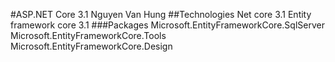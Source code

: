 #ASP.NET Core 3.1 Nguyen Van Hung
##Technologies
	Net core 3.1
	Entity framework core 3.1
###Packages
	Microsoft.EntityFrameworkCore.SqlServer
	Microsoft.EntityFrameworkCore.Tools
	Microsoft.EntityFrameworkCore.Design